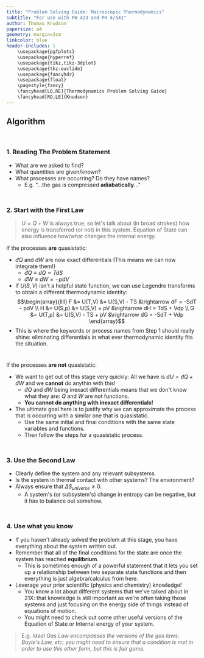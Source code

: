 ```yaml
---
title: "Problem Solving Guide: Macroscopic Thermodynamics"
subtitle: "For use with PH 423 and PH 4/541"
author: Thomas Knudson
papersize: a4
geometry: margin=2cm
linkcolor: blue
header-includes: |
    \usepackage{pgfplots}
    \usepackage{hyperref}
    \usepackage{tikz,tikz-3dplot}
    \usepackage{tkz-euclide}
    \usepackage{fancyhdr}
    \usepackage{float}
    \pagestyle{fancy}
    \fancyhead[LO,RE]{Thermodynamics Problem Solving Guide}
    \fancyhead[RO,LE]{Knudson}
---
```


## Algorithm

$$\ $$

### 1. Reading The Problem Statement

- What are we asked to find?
- What quantities are given/known?
- What processes are occurring? Do they have names?
    -  E.g. "...the gas is compressed **adiabatically**..." $$\ $$

### 2. Start with the First Law

> $U=Q+W$ is always true, so let's talk about (in broad strokes) how energy is transferred (or not) in this system. Equation of State can also influence how/what changes the internal energy. 

If the processes **are** quasistatic:

- $đQ$ and $đW$ are now exact differentials (This means we can now integrate them!)
    - $đQ \equiv dQ = TdS$
    - $đW \equiv dW = -pdV$
- If $U(S,V)$ isn't a helpful state function, we can use Legendre transforms to obtain a different thermodynamic identity:$$\begin{array}{llll}
F &= U(T,V) &= U(S,V) - TS &\rightarrow dF = -SdT - pdV \\
H &= U(S,p) &= U(S,V) + pV &\rightarrow dH = TdS + Vdp \\
G &= U(T,p) &= U(S,V) - TS + pV &\rightarrow dG = -SdT + Vdp
\end{array}$$
- This is where the keywords or process names from Step 1 should really shine: eliminating differentials in what ever thermodynamic identity fits the situation.$$\ $$

If the processes **are not** quasistatic:

- We want to get out of this stage very quickly: All we have is $dU = đQ + đW$ and we **cannot** do anythin with this!
    - $đQ$ and $đW$ being inexact differentials means that we don't know what they are: $Q$ and $W$ are not functions.
    - **You cannot do anything with inexact differentials!**
- The ultimate goal here is to justify why we can approximate the process that is occurring with a similar one that is quasistatic.
    - Use the same initial and final conditions with the same state variables and functions.
    - Then follow the steps for a quasistatic process. $$\ $$

### 3. Use the Second Law

- Clearly define the system and any relevant subsystems.
- Is the system in thermal contact with other systems? The environment?
- Always ensure that $\Delta S_{universe} \geq 0$.
    - A system's (or subsystem's) change in entropy can be negative, but it has to balance out somehow. $$\ $$

### 4. Use what you know

- If you haven't already solved the problem at this stage, you have everything about the system written out.
- Remember that all of the final conditions for the state are once the system has reached **equilibrium**.
    - This is sometimes enough of a powerful statement that it lets you set up a relationship between two separate state functions and then everything is just algebra/calculus from here.
- Leverage your prior scientific (physics and chemistry) knowledge!
    - You know a lot about different systems that we've talked about in 21X: that knowledge is still important as we're often taking those systems and just focusing on the energy side of things instead of equations of motion.
    - You might need to check out some other useful versions of the Equation of State or Internal energy of your system. 

> E.g. *Ideal Gas Law encompasses the versions of the gas laws: Boyle's Law, etc; you might need to ensure that a condition is met in order to use this other form, but this is fair game.*